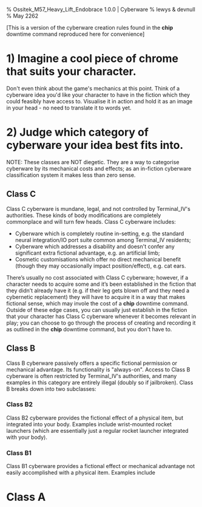 % Ossitek_M57_Heavy_Lift_Endobrace  1.0.0 | Cyberware
% lewys & devnull
% May 2262

[This is a version of the cyberware creation rules found in the **chip** downtime command reproduced here for convenience]

# 1) Imagine a cool piece of chrome that suits your character.
Don't even think about the game's mechanics at this point. Think of a cyberware idea you'd like your character to have in the fiction which they could feasibly have access to. Visualise it in action and hold it as an image in your head - no need to translate it to words yet.

# 2) Judge which category of cyberware your idea best fits into.

NOTE: These classes are NOT diegetic. They are a way to categorise cyberware by its mechanical costs and effects; as an in-fiction cyberware classification system it makes less than zero sense.

## Class C
Class C cyberware is mundane, legal, and not controlled by Terminal_IV's authorities. These kinds of body modifications are completely commonplace and will turn few heads. Class C cyberware includes:

- Cyberware which is completely routine in-setting, e.g. the standard neural integration/IO port suite common among Terminal_IV residents;
- Cyberware which addresses a disability and doesn't confer any significant extra fictional advantage, e.g. an artificial limb;
- Cosmetic customisations which offer no direct mechanical benefit (though they may occasionally impact position/effect), e.g. cat ears.

There’s usually no cost associated with Class C cyberware; however, if a character needs to acquire some and it’s been established in the fiction that they didn’t already have it (e.g. if their leg gets blown off and they need a cybernetic replacement) they will have to acquire it in a way that makes fictional sense, which may invole the cost of a **chip** downtime command. Outside of these edge cases, you can usually just establish in the fiction that your character has Class C cyberware whenever it becomes relevant in play; you can choose to go through the process of creating and recording it as outlined in the **chip** downtime command, but you don't have to.  

## Class B
Class B cyberware passively offers a specific fictional permission or mechanical advantage. Its functionality is "always-on". Access to Class B cyberware is often restricted by Terminal_IV's authorities, and many examples in this category are entirely illegal (doubly so if jailbroken). Class B breaks down into two subclasses:  

### Class B2
Class B2 cyberware provides the fictional effect of a physical item, but integrated into your body. 
Examples include wrist-mounted rocket launchers (which are essentially just a regular rocket launcher integrated with your body). 

### Class B1
Class B1 cyberware provides a fictional effect or mechanical advantage not easily accomplished with a physical item. 
Examples include

# Class A


